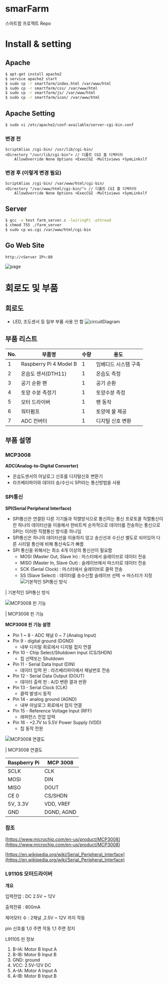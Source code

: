 # smarFarm

스마트팜 프로젝트 Repo

# Install & setting

## Apache
```bash
$ apt-get install apache2
$ service apache2 start
$ sudo cp -r smartfarm/index.html /var/www/html
$ sudo cp -r smartfarm/css/ /var/www/html
$ sudo cp -r smartfarm/js/ /var/www/html
$ sudo cp -r smartfarm/icon/ /var/www/html
```

## Apache Setting
```bash
$ sudo vi /etc/apache2/conf-available/server-cgi-bin.conf
```

### 변경 전
```
ScriptAlias /cgi-bin/ /usr/lib/cgi-bin/
<Directory "/usr/lib/cgi-bin"> // 디폴트 CGI 홈 디렉터리
    AllowOverride None Options +ExecCGI -Multiviews +SymLinkslf
```

### 변경 후 (이렇게 변경 필요)
```
ScriptAlias /cgi-bin/ /var/www/html/cgi-bin/
<Directory "/var/www/html/cgi-bin/"> // 디폴트 CGI 홈 디렉터리
    AllowOverride None Options +ExecCGI -Multiviews +SymLinkslf
```

## Server
```bash
$ gcc -o test farm_server.c -lwiringPi -pthread
$ chmod 755 ./farm_server
$ sudo cp ws.cgi /var/www/html/cgi-bin
```

## Go Web Site
`http://<Server IP>:80`

![page](./ReadMe_img/page_screenshot.jpg)

# 회로도 및 부품

## 회로도
- LED, 조도센서 등 일부 부품 사용 안 함
![circuitDiagram](./ReadMe_img/circuitDiagram.png)

## 부품 리스트
|No.|부품명|수량|용도|
|------|---|---|---|
|1|Raspberry Pi 4 Model B|1|임베디드 시스템 구축|
|2|온습도 센서(DTH11)|1|온습도 측정|
|3|공기 순환 팬|1|공기 순환|
|4|토양 수분 측정기|1|토양수분 측정|
|5|모터 드라이버|1|팬 동작|
|6|워터펌프|1|토양에 물 제공|
|7|ADC 컨버터|1|디지털 신호 변환|

## 부품 설명
### MCP3008

**ADC(Analog-to-Digital Converter)**

- 온습도센서의 아날로그 신호를 디지털신호 변환기
- 라즈베리파이와 데이터 송/수신시 SPI라는 통신방법을 사용

### SPI통신

**SPI(Serial Peripheral Interface)**

- SPI통신은 연결된 다른 기기들과 직렬방식으로 통신하는 통신 프로토콜
직렬통신이란 하나의 데이터선을 이용해서 한비트씩 순차적으로 데이터를 전송하는 통신으로 SPI는 이러한 직렬통신 방식중 하나임
- SPI통신은 하나의 데이터선을 이용하지 않고 송신선과 수신선 별도로 되어있어 다른 시리얼 통신에 비해 통신속도가 빠름
- SPI 통신을 위해서는 최소 4개 이상의 통신선이 필요함
    - MOSI (Master Out, Slave In) : 마스터에서 슬레이브로 데이터 전송
    - MISO (Master In, Slave Out) : 슬레이브에서 마스터로 데이터 전송
    - SCK (Serial Clock) : 마스터에서 슬레이브로 클락 전송
    - SS (Slave Select) : 데이터를 송수신할 슬레이브 선택 → 마스터가 지정
![기본적인 SPI통신 방식](./ReadMe_img/SPI_three_slaves.svg)

| 기본적인 SPI통신 방식

![MCP3008 핀 기능](./ReadMe_img/mcp3008Pin.png)

| MCP3008 핀 기능


**MCP3008 핀 기능 설명**

- Pin 1 ~ 8 - ADC 채널 0 ~ 7 (Analog Input)
- Pin 9 - digital ground (DGND)
    - 내부 디지털 회로에서 디지털 접지 연결
- Pin 10 - Chip Select/Shutdown Input (CS/SHDN)
    - 칩 선택또는 Shutdown
- Pin 11 - Serial Data Input (DIN)
    - 데이터 입력 핀 : 라즈베리파이에서 채널번호 전송
- Pin 12 - Serial Data Output (DOUT)
    - 데이터 출력 핀 : A/D 변환 결과 반환
- Pin 13 - Serial Clock (CLK)
    - 클럭 발생시 동작
- Pin 14 - analog ground (AGND)
    - 내부 아날로그 회로에서 접지 연결
- Pin 15 - Reference Voltage Input (RFF)
    - 래퍼런스 전압 압력
- Pin 16 - +2.7V to 5.5V Power Supply (VDD)
   - 칩 동작 전원

![MCP3008 연결도](./ReadMe_img/mcp3008Con.png)

| MCP3008 연결도

|Raspberry Pi|MCP 3008|
|------|---|
|SCLK|CLK|
|MOSI|DIN|
|MISO|DOUT|
|CE 0|CS/SHDN|
|5V, 3.3V|VDD, VREF|
|GND|DGND, AGND|


### 참조
[https://www.microchip.com/en-us/product/MCP3008](https://www.microchip.com/en-us/product/MCP3008)

[https://en.wikipedia.org/wiki/Serial_Peripheral_Interface](https://en.wikipedia.org/wiki/Serial_Peripheral_Interface)

### L9110S 모터드라이버

**개요**

입력전압 : DC 2.5V ~ 12V

출력전류 : 800mA

제어모터 수 : 2채널 ,2.5V ~ 12V 까지 작동

pin 신호를 1,0 주면 작동 1,1 주면 정지


L9110S 핀 정보

1. B-IA: Motor B Input A
2. B-IB: Motor B Input B
3. GND: ground
4. VCC: 2.5V-12V DC
5. A-IA: Motor A Input A
6. A-IB: Motor B Input B